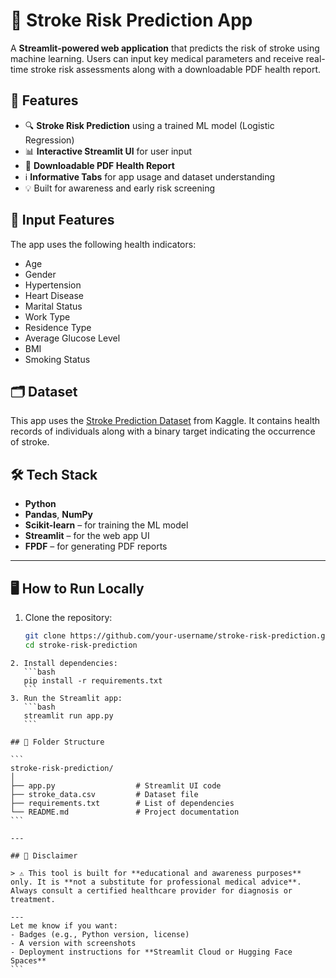 
# 🧠 Stroke Risk Prediction App

A **Streamlit-powered web application** that predicts the risk of stroke using machine learning. Users can input key medical parameters and receive real-time stroke risk assessments along with a downloadable PDF health report.

## 🚀 Features

- 🔍 **Stroke Risk Prediction** using a trained ML model (Logistic Regression)
- 📊 **Interactive Streamlit UI** for user input
- 📄 **Downloadable PDF Health Report**
- ℹ️ **Informative Tabs** for app usage and dataset understanding
- 💡 Built for awareness and early risk screening

## 🧬 Input Features

The app uses the following health indicators:
- Age
- Gender
- Hypertension
- Heart Disease
- Marital Status
- Work Type
- Residence Type
- Average Glucose Level
- BMI
- Smoking Status

## 🗂 Dataset

This app uses the [Stroke Prediction Dataset](https://www.kaggle.com/datasets/fedesoriano/stroke-prediction-dataset) from Kaggle. It contains health records of individuals along with a binary target indicating the occurrence of stroke.

## 🛠 Tech Stack

- **Python**
- **Pandas**, **NumPy**
- **Scikit-learn** – for training the ML model
- **Streamlit** – for the web app UI
- **FPDF** – for generating PDF reports

---

## 🖥 How to Run Locally

1. Clone the repository:
   ```bash
   git clone https://github.com/your-username/stroke-risk-prediction.git
   cd stroke-risk-prediction
````
2. Install dependencies:
   ```bash
   pip install -r requirements.txt
   ```
3. Run the Streamlit app:
   ```bash
   streamlit run app.py
   ```

## 📄 Folder Structure

```
stroke-risk-prediction/
│
├── app.py                  # Streamlit UI code
├── stroke_data.csv         # Dataset file
├── requirements.txt        # List of dependencies
└── README.md               # Project documentation
```

---

## 🛑 Disclaimer

> ⚠️ This tool is built for **educational and awareness purposes** only. It is **not a substitute for professional medical advice**. Always consult a certified healthcare provider for diagnosis or treatment.

---
Let me know if you want:
- Badges (e.g., Python version, license)
- A version with screenshots
- Deployment instructions for **Streamlit Cloud or Hugging Face Spaces**
```
